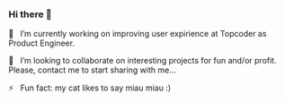 ### Hi there 👋

🔭 &nbsp;&nbsp;I’m currently working on improving user expirience at Topcoder as Product Engineer.

👯 &nbsp;&nbsp;I’m looking to collaborate on interesting projects for fun and/or profit. Please, contact me to start sharing with me...

⚡ &nbsp;&nbsp;Fun fact: my cat likes to say miau miau :)

<!--
**kkartunov/kkartunov** is a ✨ _special_ ✨ repository because its `README.md` (this file) appears on your GitHub profile.

Here are some ideas to get you started:

- 🔭 I’m currently working on ...
- 🌱 I’m currently learning ...
- 👯 I’m looking to collaborate on ...
- 🤔 I’m looking for help with ...
- 💬 Ask me about ...
- 📫 How to reach me: ...
- 😄 Pronouns: ...
- ⚡ Fun fact: ...
-->
